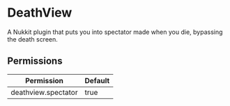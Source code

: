 # DeathView
A Nukkit plugin that puts you into spectator made when you die, bypassing the death screen.

## Permissions
| Permission | Default |
| ---------- | ------- |
| deathview.spectator | true |